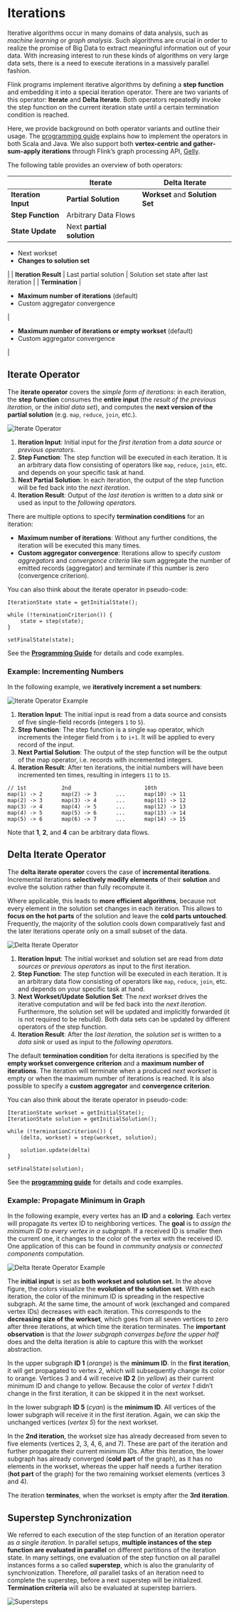 

# Iterations

Iterative algorithms occur in many domains of data analysis, such as _machine learning_ or _graph analysis_. Such algorithms are crucial in order to realize the promise of Big Data to extract meaningful information out of your data. With increasing interest to run these kinds of algorithms on very large data sets, there is a need to execute iterations in a massively parallel fashion.

Flink programs implement iterative algorithms by defining a **step function** and embedding it into a special iteration operator. There are two variants of this operator: **Iterate** and **Delta Iterate**. Both operators repeatedly invoke the step function on the current iteration state until a certain termination condition is reached.

Here, we provide background on both operator variants and outline their usage. The [programming guide](index.html) explains how to implement the operators in both Scala and Java. We also support both **vertex-centric and gather-sum-apply iterations** through Flink’s graph processing API, [Gelly](//ci.apache.org/projects/flink/flink-docs-release-1.7/dev/libs/gelly/index.html).

The following table provides an overview of both operators:

|  | Iterate | Delta Iterate |
| --- | --- | --- |
| **Iteration Input** | **Partial Solution** | **Workset** and **Solution Set** |
| **Step Function** | Arbitrary Data Flows |
| **State Update** | Next **partial solution** | 

*   Next workset
*   **Changes to solution set**

 |
| **Iteration Result** | Last partial solution | Solution set state after last iteration |
| **Termination** | 

*   **Maximum number of iterations** (default)
*   Custom aggregator convergence

 | 

*   **Maximum number of iterations or empty workset** (default)
*   Custom aggregator convergence

 |

## Iterate Operator

The **iterate operator** covers the _simple form of iterations_: in each iteration, the **step function** consumes the **entire input** (the _result of the previous iteration_, or the _initial data set_), and computes the **next version of the partial solution** (e.g. `map`, `reduce`, `join`, etc.).

![Iterate Operator](https://ci.apache.org/projects/flink/flink-docs-release-1.7/fig/iterations_iterate_operator.png)

1.  **Iteration Input**: Initial input for the _first iteration_ from a _data source_ or _previous operators_.
2.  **Step Function**: The step function will be executed in each iteration. It is an arbitrary data flow consisting of operators like `map`, `reduce`, `join`, etc. and depends on your specific task at hand.
3.  **Next Partial Solution**: In each iteration, the output of the step function will be fed back into the _next iteration_.
4.  **Iteration Result**: Output of the _last iteration_ is written to a _data sink_ or used as input to the _following operators_.

There are multiple options to specify **termination conditions** for an iteration:

*   **Maximum number of iterations**: Without any further conditions, the iteration will be executed this many times.
*   **Custom aggregator convergence**: Iterations allow to specify _custom aggregators_ and _convergence criteria_ like sum aggregate the number of emitted records (aggregator) and terminate if this number is zero (convergence criterion).

You can also think about the iterate operator in pseudo-code:



```
IterationState state = getInitialState();

while (!terminationCriterion()) {
	state = step(state);
}

setFinalState(state);
```



See the **[Programming Guide](index.html)** for details and code examples.

### Example: Incrementing Numbers

In the following example, we **iteratively increment a set numbers**:

![Iterate Operator Example](https://ci.apache.org/projects/flink/flink-docs-release-1.7/fig/iterations_iterate_operator_example.png)

1.  **Iteration Input**: The initial input is read from a data source and consists of five single-field records (integers `1` to `5`).
2.  **Step function**: The step function is a single `map` operator, which increments the integer field from `i` to `i+1`. It will be applied to every record of the input.
3.  **Next Partial Solution**: The output of the step function will be the output of the map operator, i.e. records with incremented integers.
4.  **Iteration Result**: After ten iterations, the initial numbers will have been incremented ten times, resulting in integers `11` to `15`.



```
// 1st           2nd                       10th
map(1) -> 2      map(2) -> 3      ...      map(10) -> 11
map(2) -> 3      map(3) -> 4      ...      map(11) -> 12
map(3) -> 4      map(4) -> 5      ...      map(12) -> 13
map(4) -> 5      map(5) -> 6      ...      map(13) -> 14
map(5) -> 6      map(6) -> 7      ...      map(14) -> 15
```



Note that **1**, **2**, and **4** can be arbitrary data flows.

## Delta Iterate Operator

The **delta iterate operator** covers the case of **incremental iterations**. Incremental iterations **selectively modify elements** of their **solution** and evolve the solution rather than fully recompute it.

Where applicable, this leads to **more efficient algorithms**, because not every element in the solution set changes in each iteration. This allows to **focus on the hot parts** of the solution and leave the **cold parts untouched**. Frequently, the majority of the solution cools down comparatively fast and the later iterations operate only on a small subset of the data.

![Delta Iterate Operator](https://ci.apache.org/projects/flink/flink-docs-release-1.7/fig/iterations_delta_iterate_operator.png)

1.  **Iteration Input**: The initial workset and solution set are read from _data sources_ or _previous operators_ as input to the first iteration.
2.  **Step Function**: The step function will be executed in each iteration. It is an arbitrary data flow consisting of operators like `map`, `reduce`, `join`, etc. and depends on your specific task at hand.
3.  **Next Workset/Update Solution Set**: The _next workset_ drives the iterative computation and will be fed back into the _next iteration_. Furthermore, the solution set will be updated and implicitly forwarded (it is not required to be rebuild). Both data sets can be updated by different operators of the step function.
4.  **Iteration Result**: After the _last iteration_, the _solution set_ is written to a _data sink_ or used as input to the _following operators_.

The default **termination condition** for delta iterations is specified by the **empty workset convergence criterion** and a **maximum number of iterations**. The iteration will terminate when a produced _next workset_ is empty or when the maximum number of iterations is reached. It is also possible to specify a **custom aggregator** and **convergence criterion**.

You can also think about the iterate operator in pseudo-code:



```
IterationState workset = getInitialState();
IterationState solution = getInitialSolution();

while (!terminationCriterion()) {
	(delta, workset) = step(workset, solution);

	solution.update(delta)
}

setFinalState(solution);
```



See the **[programming guide](index.html)** for details and code examples.

### Example: Propagate Minimum in Graph

In the following example, every vertex has an **ID** and a **coloring**. Each vertex will propagate its vertex ID to neighboring vertices. The **goal** is to _assign the minimum ID to every vertex in a subgraph_. If a received ID is smaller then the current one, it changes to the color of the vertex with the received ID. One application of this can be found in _community analysis_ or _connected components_ computation.

![Delta Iterate Operator Example](https://ci.apache.org/projects/flink/flink-docs-release-1.7/fig/iterations_delta_iterate_operator_example.png)

The **initial input** is set as **both workset and solution set.** In the above figure, the colors visualize the **evolution of the solution set**. With each iteration, the color of the minimum ID is spreading in the respective subgraph. At the same time, the amount of work (exchanged and compared vertex IDs) decreases with each iteration. This corresponds to the **decreasing size of the workset**, which goes from all seven vertices to zero after three iterations, at which time the iteration terminates. The **important observation** is that _the lower subgraph converges before the upper half_ does and the delta iteration is able to capture this with the workset abstraction.

In the upper subgraph **ID 1** (_orange_) is the **minimum ID**. In the **first iteration**, it will get propagated to vertex 2, which will subsequently change its color to orange. Vertices 3 and 4 will receive **ID 2** (in _yellow_) as their current minimum ID and change to yellow. Because the color of _vertex 1_ didn’t change in the first iteration, it can be skipped it in the next workset.

In the lower subgraph **ID 5** (_cyan_) is the **minimum ID**. All vertices of the lower subgraph will receive it in the first iteration. Again, we can skip the unchanged vertices (_vertex 5_) for the next workset.

In the **2nd iteration**, the workset size has already decreased from seven to five elements (vertices 2, 3, 4, 6, and 7). These are part of the iteration and further propagate their current minimum IDs. After this iteration, the lower subgraph has already converged (**cold part** of the graph), as it has no elements in the workset, whereas the upper half needs a further iteration (**hot part** of the graph) for the two remaining workset elements (vertices 3 and 4).

The iteration **terminates**, when the workset is empty after the **3rd iteration**.

[](#supersteps)

## Superstep Synchronization

We referred to each execution of the step function of an iteration operator as _a single iteration_. In parallel setups, **multiple instances of the step function are evaluated in parallel** on different partitions of the iteration state. In many settings, one evaluation of the step function on all parallel instances forms a so called **superstep**, which is also the granularity of synchronization. Therefore, _all_ parallel tasks of an iteration need to complete the superstep, before a next superstep will be initialized. **Termination criteria** will also be evaluated at superstep barriers.

![Supersteps](https://ci.apache.org/projects/flink/flink-docs-release-1.7/fig/iterations_supersteps.png)


